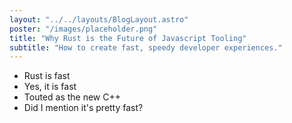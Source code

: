 ```yaml
---
layout: "../../layouts/BlogLayout.astro"
poster: "/images/placeholder.png"
title: "Why Rust is the Future of Javascript Tooling"
subtitle: "How to create fast, speedy developer experiences."
---
```


- Rust is fast
- Yes, it is fast
- Touted as the new C++
- Did I mention it's pretty fast?